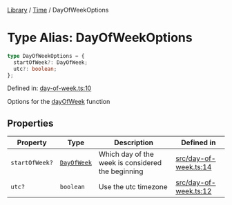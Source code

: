 <!-- markdownlint-disable -->
<!-- cspell: disable -->
[Library](../index.md) / [Time](./index.md) / DayOfWeekOptions

# Type Alias: DayOfWeekOptions

```ts
type DayOfWeekOptions = {
  startOfWeek?: DayOfWeek;
  utc?: boolean;
};
```

Defined in: [day-of-week.ts:10](https://github.com/technobuddha/library/blob/main/src/day-of-week.ts#L10)

Options for the [dayOfWeek](dayOfWeek-1.md) function

## Properties

| Property | Type | Description | Defined in |
| ------ | ------ | ------ | ------ |
| <a id="startofweek"></a> `startOfWeek?` | [`DayOfWeek`](DayOfWeek.md) | Which day of the week is considered the beginning | [src/day-of-week.ts:14](https://github.com/technobuddha/library/blob/main/src/day-of-week.ts#L14) |
| <a id="utc"></a> `utc?` | `boolean` | Use the utc timezone | [src/day-of-week.ts:12](https://github.com/technobuddha/library/blob/main/src/day-of-week.ts#L12) |

